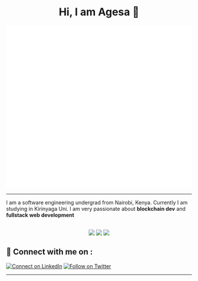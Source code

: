 <h1 align="center" > Hi, I am Agesa 👋</h1>

<p align="center">
<img src="header.svg" />
</p>

<hr/>


I am a software engineering undergrad from Nairobi, Kenya. Currently I am studying in Kirinyaga Uni. I am very passionate about __blockchain dev__ and __fullstack web development__

<div align="center">
<br/>
 <td>
<tr><img height="180em" src="https://github-readme-stats.vercel.app/api?username=Jace254&show_icons=true&theme=github_dark&include_all_commits=true&count_private=true"/></tr>
<tr><img height="180em" src="https://github-readme-stats.vercel.app/api/top-langs/?username=Jace254&layout=compact&langs_count=7&theme=github_dark"/></tr>
 <tr><img src="https://github-readme-streak-stats.herokuapp.com/?user=Jace254&show_icons=true&locale=en&layout=compact&theme=tokyonight"/></tr>
<td>
</div>



## 🔗 Connect with me on :

[![Connect on LinkedIn](https://img.shields.io/badge/--linkedin?label=LinkedIn&logo=LinkedIn&style=social)](https://www.linkedin.com/in/joash-agesa-896845243/)
[![Follow on Twitter](https://img.shields.io/badge/--twitter?label=Twitter&logo=Twitter&style=social)](https://twitter.com/JoashMacenton)

<hr/>
